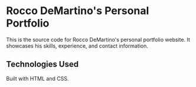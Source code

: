 # Rocco DeMartino's Personal Portfolio

This is the source code for Rocco DeMartino's personal portfolio website. It showcases his skills, experience, and contact information.

## Technologies Used

Built with HTML and CSS.
